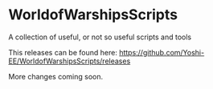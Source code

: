 # WorldofWarshipsScripts
A collection of useful, or not so useful scripts and tools

This releases can be found here: https://github.com/Yoshi-EE/WorldofWarshipsScripts/releases

More changes coming soon.